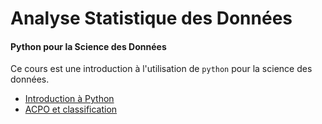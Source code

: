 # Analyse Statistique des Données

#### Python pour la Science des Données

Ce cours est une introduction à l'utilisation de `python` pour la science des données.

- [Introduction à Python](seance1-intro)
- [ACPO et classification](seance2-ACP-classif)

<!--
- [ACP et Classification](seance2-ACP-classif.html) 
- [Application](seance3-application.html) 

A garder pour mettre en md :
jupyter nbconvert --to markdown
-->
